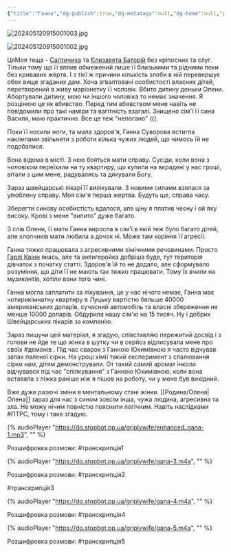 ```yaml
---
{"title":"Ганна","dg-publish":true,"dg-metatags":null,"dg-home":null,"permalink":"/rodina/ganna/","dgPassFrontmatter":true,"noteIcon":""}
---
```



![202405120915001003.jpg](/img/user/202405120915001003.jpg)

![202405120915001002.jpg](/img/user/202405120915001002.jpg)

ЦяМоя теща - [Салтичиха](https://uk.m.wikipedia.org/wiki/%D0%A1%D0%B0%D0%BB%D1%82%D0%B8%D0%BA%D0%BE%D0%B2%D0%B0_%D0%94%D0%B0%D1%80'%D1%8F_%D0%9C%D0%B8%D0%BA%D0%BE%D0%BB%D0%B0%D1%97%D0%B2%D0%BD%D0%B0) та [Єлизавета Баторій](https://uk.m.wikipedia.org/wiki/%D0%84%D0%BB%D0%B8%D0%B7%D0%B0%D0%B2%D0%B5%D1%82%D0%B0_%D0%91%D0%B0%D1%82%D0%BE%D1%80%D1%96%D0%B9) без кріпосних та слуг. Тільки тому що її вплив обмежений лише її близькими та рідними поки без кривавих жертв. І з тієї ж причини кількість злоби в ній перевершує обох вище згаданих дам. Хоча зґвалтовані  особистості власних дітей, перетворений в живу маріонетку її чоловік. Вбито дитину доньки Олени. Абортували дитину, мою чи іншого чоловіка то немає значення. Я розцінюю це як вбивство. Перед тим вбивством мене навіть не повідомили про такі наміри та вагітність взагалі. Знищено сім'ї її сина Василя, мою практично. Все це теж "непогано" (((. 

Поки її носили ноги, та мала здоров'я, Ганна Суворова встигла наклепами звільнити з роботи кілька чужих людей, що чимось їй не подобалися.

Вона відома в місті. З нею бояться мати справу. Сусіди, коли вона з чоловіком переїхали на ту квартиру, що купили на вкрадені у нас гроші, вітали з цим мене, радувались та дякували Богу.

Зараз швейцарські лікарі її вилікували. З новими силами взялася за улюблену справу. Моя сім'я перша жертва. Будуть ще, справа часу.

Зберегти синову особистість вдалося, але ціну я платив чесну і ой яку високу. Крові з мене "випито" дуже багато.

З слів Олени, її мати Ганна виросла в сім'ї в якій теж було багато дітей, але хлопчиків мати любила а дочок ні. Може там коріння її агресії.

Ганна тяжко працювала з агресивними хімічними речовинами. Просто [Гарлі Квінн](https://uk.m.wikipedia.org/wiki/%D0%93%D0%B0%D1%80%D0%BB%D1%96_%D0%9A%D0%B2%D1%96%D0%BD%D0%BD) якась, але та антигеройка добріша буде, тут територія дівчаток з початку статті.  Здоров'я їй то не додало, але сформувало розуміння, що діти її не мають так тяжко працювати. Тому їх вчили на музикантів, хотіли вони того чині. 

Ганна могла заплатити за лікування, це у нас нічого немає, Ганна має чотирикімнатну квартиру в Луцьку вартістю бвльше 40000 американських доларів, сучасний автомобіль та власні збереження не менше 10000 доларів. Обдурила нашу сім'ю на 15 тисяч. Ну і добрих Швейцарських лікарів за компанію.

Зараз пишучи цей матеріал, я згадую, співставляю пережитий досвід і з голови не йде те що жінка в шутку чи в серйоз відписувала мене про своїх #демонів . Під час сварок з Ганною Юхимівною я часто відчував запах паленої сірки. На уроці хімії такий експеримент з спалювання сірки нам, дітям демонстрували. От такий самий аромат інколи відчувався під час "спілкування" з Ганною Юхимівною, коли вона вставала з ліжка раніше ніж я пішов на роботу, чи у мене був вихідний.

Вже дуже разючі зміни в ментальному стані жінки. [[Родина/Олена\|Олена]] зараз для нас з сином зовсім інша, чужа людина, агресивна та зла. Не можу нічим повністю пояснити логічним. Навіть наслідками #ПТРС, тому і таке згадую.

{% audioPlayer "https://do.stopbot.pp.ua/griplywife/enhanced_gana-1.mp3", "" %}

Розшифровка розмови: #транскрипція1 


{% audioPlayer "https://do.stopbot.pp.ua/griplywife/gana-3.m4a", "" %}

Розшифровка розмови: #транскрипція2


#транскрипція3

{% audioPlayer "https://do.stopbot.pp.ua/griplywife/gana-4.m4a", "" %}

Розшифровка розмови: #транскрипція4


{% audioPlayer "https://do.stopbot.pp.ua/griplywife/gana-5.m4a", "" %}

Розшифровка розмови: #транскрипція5





